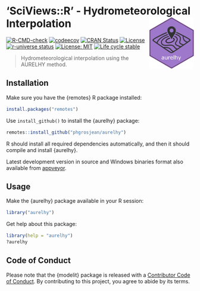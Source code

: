 
<!-- README.md is generated from README.Rmd. Please edit that file -->

# ‘SciViews::R’ - Hydrometeorological Interpolation <a href='https://www.sciviews.org/aurelhy'><img src='man/figures/logo.png' align='right' height='138'/></a>

<!-- badges: start -->

[![R-CMD-check](https://github.com/SciViews/aurelhy/actions/workflows/R-CMD-check.yaml/badge.svg)](https://github.com/SciViews/aurelhy/actions/workflows/R-CMD-check.yaml)
[![codeecov](https://codecov.io/gh/SciViews/aurelhy/branch/main/graph/badge.svg?token=6FYPRdhoFJ)](https://codecov.io/gh/SciViews/aurelhy?branch=main)
[![CRAN
Status](https://www.r-pkg.org/badges/version/aurelhy)](https://cran.r-project.org/package=aurelhy)
[![License](https://img.shields.io/badge/license-GPL-blue.svg)](https://www.gnu.org/licenses/gpl-3.0.html)
[![r-universe
status](https://sciviews.r-universe.dev/badges/aurelhy)](https://sciviews.r-universe.dev/aurelhy)
[![License:
MIT](https://img.shields.io/badge/License-MIT-yellow.svg)](https://opensource.org/licenses/MIT)
[![Life cycle
stable](https://img.shields.io/badge/lifecycle-stable-brightgreen.svg)](https://www.tidyverse.org/lifecycle/#stable)
<!-- badges: end -->

> Hydrometeorological interpolation using the AURELHY method.

## Installation

Make sure you have the {remotes} R package installed:

``` r
install.packages("remotes")
```

Use `install_github()` to install the {aurelhy} package:

``` r
remotes::install_github("phgrosjean/aurelhy")
```

R should install all required dependencies automatically, and then it
should compile and install {aurelhy}.

Latest development version in source and Windows binaries format also
available from
[appveyor](https://ci.appveyor.com/project/phgrosjean/aurelhy/build/artifacts).

## Usage

Make the {aurelhy} package available in your R session:

``` r
library("aurelhy")
```

Get help about this package:

``` r
library(help = "aurelhy")
?aurelhy
```

## Code of Conduct

Please note that the {modelit} package is released with a [Contributor
Code of
Conduct](https://contributor-covenant.org/version/2/1/CODE_OF_CONDUCT.html).
By contributing to this project, you agree to abide by its terms.
